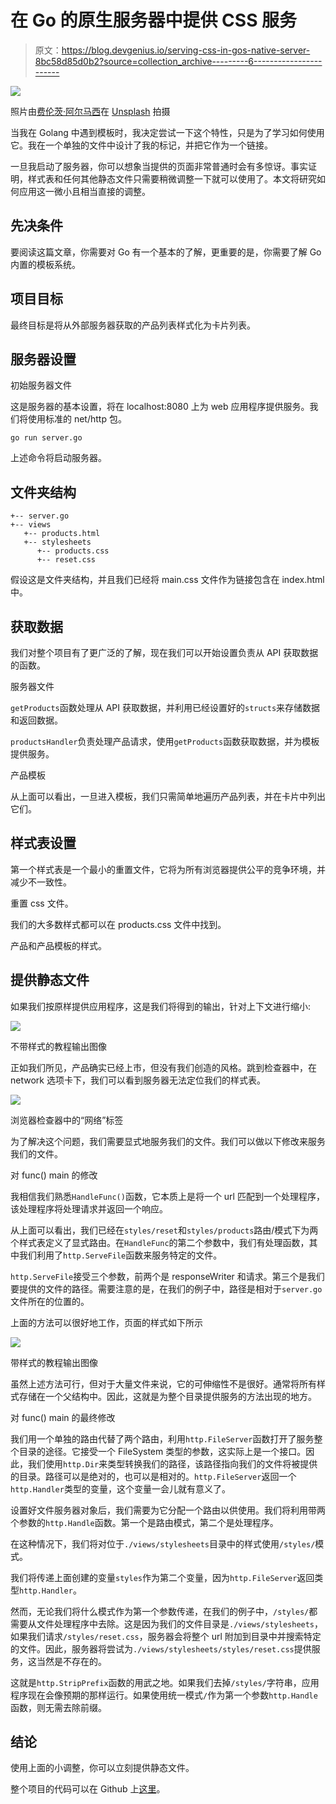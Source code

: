 # 在 Go 的原生服务器中提供 CSS 服务

> 原文：<https://blog.devgenius.io/serving-css-in-gos-native-server-8bc58d85d0b2?source=collection_archive---------6----------------------->

![](img/c2194b1ff7c468811f2047465fd23ee5.png)

照片由[费伦茨·阿尔马西](https://unsplash.com/@flowforfrank?utm_source=medium&utm_medium=referral)在 [Unsplash](https://unsplash.com?utm_source=medium&utm_medium=referral) 拍摄

当我在 Golang 中遇到模板时，我决定尝试一下这个特性，只是为了学习如何使用它。我在一个单独的文件中设计了我的标记，并把它作为一个链接。

一旦我启动了服务器，你可以想象当提供的页面非常普通时会有多惊讶。事实证明，样式表和任何其他静态文件只需要稍微调整一下就可以使用了。本文将研究如何应用这一微小且相当直接的调整。

## 先决条件

要阅读这篇文章，你需要对 Go 有一个基本的了解，更重要的是，你需要了解 Go 内置的模板系统。

## 项目目标

最终目标是将从外部服务器获取的产品列表样式化为卡片列表。

## 服务器设置

初始服务器文件

这是服务器的基本设置，将在 localhost:8080 上为 web 应用程序提供服务。我们将使用标准的 net/http 包。

```
go run server.go
```

上述命令将启动服务器。

## 文件夹结构

```
+-- server.go
+-- views
   +-- products.html
   +-- stylesheets
      +-- products.css
      +-- reset.css
```

假设这是文件夹结构，并且我们已经将 main.css 文件作为链接包含在 index.html 中。

## 获取数据

我们对整个项目有了更广泛的了解，现在我们可以开始设置负责从 API 获取数据的函数。

服务器文件

`getProducts`函数处理从 API 获取数据，并利用已经设置好的`structs`来存储数据和返回数据。

`productsHandler`负责处理产品请求，使用`getProducts`函数获取数据，并为模板提供服务。

产品模板

从上面可以看出，一旦进入模板，我们只需简单地遍历产品列表，并在卡片中列出它们。

## 样式表设置

第一个样式表是一个最小的重置文件，它将为所有浏览器提供公平的竞争环境，并减少不一致性。

重置 css 文件。

我们的大多数样式都可以在 products.css 文件中找到。

产品和产品模板的样式。

## 提供静态文件

如果我们按原样提供应用程序，这是我们将得到的输出，针对上下文进行缩小:

![](img/720b00ff4045e4e4d9819496870eef52.png)

不带样式的教程输出图像

正如我们所见，产品确实已经上市，但没有我们创造的风格。跳到检查器中，在 network 选项卡下，我们可以看到服务器无法定位我们的样式表。

![](img/5b51bdc1bd2040d5262bc3a1f54d53af.png)

浏览器检查器中的“网络”标签

为了解决这个问题，我们需要显式地服务我们的文件。我们可以做以下修改来服务我们的文件。

对 func() main 的修改

我相信我们熟悉`HandleFunc()`函数，它本质上是将一个 url 匹配到一个处理程序，该处理程序将处理请求并返回一个响应。

从上面可以看出，我们已经在`styles/reset`和`styles/products`路由/模式下为两个样式表定义了显式路由。在`HandleFunc`的第二个参数中，我们有处理函数，其中我们利用了`http.ServeFile`函数来服务特定的文件。

`http.ServeFile`接受三个参数，前两个是 responseWriter 和请求。第三个是我们要提供的文件的路径。需要注意的是，在我们的例子中，路径是相对于`server.go`文件所在的位置的。

上面的方法可以很好地工作，页面的样式如下所示

![](img/38eceb3628a86df1f3fea5fe2ce33448.png)

带样式的教程输出图像

虽然上述方法可行，但对于大量文件来说，它的可伸缩性不是很好。通常将所有样式存储在一个父结构中。因此，这就是为整个目录提供服务的方法出现的地方。

对 func() main 的最终修改

我们用一个单独的路由代替了两个路由，利用`http.FileServer`函数打开了服务整个目录的途径。它接受一个 FileSystem 类型的参数，这实际上是一个接口。因此，我们使用`http.Dir`来类型转换我们的路径，该路径指向我们的文件将被提供的目录。路径可以是绝对的，也可以是相对的。`http.FileServer`返回一个`http.Handler`类型的变量，这个变量一会儿就有意义了。

设置好文件服务器对象后，我们需要为它分配一个路由以供使用。我们将利用带两个参数的`http.Handle`函数。第一个是路由模式，第二个是处理程序。

在这种情况下，我们将对位于`./views/stylesheets`目录中的样式使用`/styles/`模式。

我们将传递上面创建的变量`styles`作为第二个变量，因为`http.FileServer`返回类型`http.Handler`。

然而，无论我们将什么模式作为第一个参数传递，在我们的例子中，`/styles/`都需要从文件处理程序中去除。这是因为我们的文件目录是`./views/stylesheets`，如果我们请求`/styles/reset.css`，服务器会将整个 url 附加到目录中并搜索特定的文件。因此，服务器将尝试为`./views/stylesheets/styles/reset.css`提供服务，这当然是不存在的。

这就是`http.StripPrefix`函数的用武之地。如果我们去掉`/styles/`字符串，应用程序现在会像预期的那样运行。如果使用统一模式`/`作为第一个参数`http.Handle`函数，则无需去除前缀。

## 结论

使用上面的小调整，你可以立刻提供静态文件。

整个项目的代码可以在 Github 上[这里](https://github.com/kiptoo-korir/products-demo)。